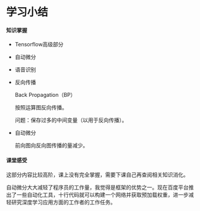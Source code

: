# 学习小结

#### 知识掌握

- Tensorflow高级部分
- 自动微分
- 语音识别

- 反向传播

  Back Propagation（BP）

  按照运算图反向传播。

  问题：保存过多的中间变量（以用于反向传播）。

- 自动微分

  前向图向反向图传播的量减少。

#### 课堂感受

这部分内容比较高阶，课上没有完全掌握，需要下课自己再查阅相关知识消化。

自动微分大大减轻了程序员的工作量，我觉得是框架的优势之一。现在百度平台推出了一些自动化工具，十行代码就可以构建一个网络并获取预加载权重，进一步减轻研究深度学习应用方面的工作者的工作任务。